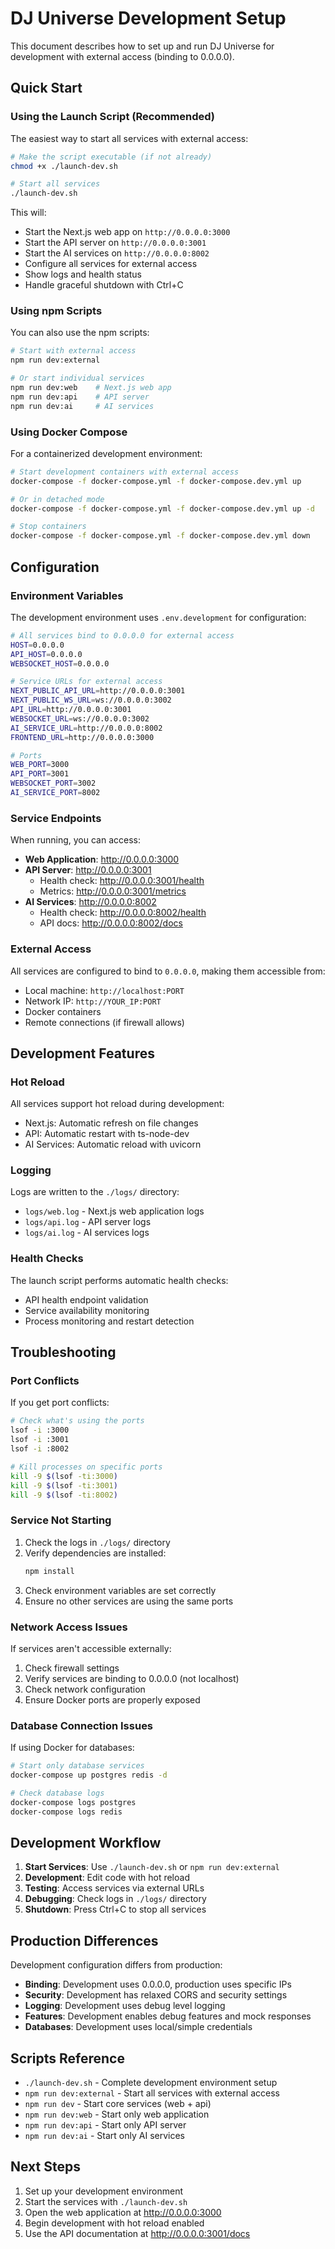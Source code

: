 # DJ Universe Development Setup

This document describes how to set up and run DJ Universe for development with external access (binding to 0.0.0.0).

## Quick Start

### Using the Launch Script (Recommended)

The easiest way to start all services with external access:

```bash
# Make the script executable (if not already)
chmod +x ./launch-dev.sh

# Start all services
./launch-dev.sh
```

This will:
- Start the Next.js web app on `http://0.0.0.0:3000`
- Start the API server on `http://0.0.0.0:3001`
- Start the AI services on `http://0.0.0.0:8002`
- Configure all services for external access
- Show logs and health status
- Handle graceful shutdown with Ctrl+C

### Using npm Scripts

You can also use the npm scripts:

```bash
# Start with external access
npm run dev:external

# Or start individual services
npm run dev:web    # Next.js web app
npm run dev:api    # API server
npm run dev:ai     # AI services
```

### Using Docker Compose

For a containerized development environment:

```bash
# Start development containers with external access
docker-compose -f docker-compose.yml -f docker-compose.dev.yml up

# Or in detached mode
docker-compose -f docker-compose.yml -f docker-compose.dev.yml up -d

# Stop containers
docker-compose -f docker-compose.yml -f docker-compose.dev.yml down
```

## Configuration

### Environment Variables

The development environment uses `.env.development` for configuration:

```bash
# All services bind to 0.0.0.0 for external access
HOST=0.0.0.0
API_HOST=0.0.0.0
WEBSOCKET_HOST=0.0.0.0

# Service URLs for external access
NEXT_PUBLIC_API_URL=http://0.0.0.0:3001
NEXT_PUBLIC_WS_URL=ws://0.0.0.0:3002
API_URL=http://0.0.0.0:3001
WEBSOCKET_URL=ws://0.0.0.0:3002
AI_SERVICE_URL=http://0.0.0.0:8002
FRONTEND_URL=http://0.0.0.0:3000

# Ports
WEB_PORT=3000
API_PORT=3001
WEBSOCKET_PORT=3002
AI_SERVICE_PORT=8002
```

### Service Endpoints

When running, you can access:

- **Web Application**: http://0.0.0.0:3000
- **API Server**: http://0.0.0.0:3001
  - Health check: http://0.0.0.0:3001/health
  - Metrics: http://0.0.0.0:3001/metrics
- **AI Services**: http://0.0.0.0:8002
  - Health check: http://0.0.0.0:8002/health
  - API docs: http://0.0.0.0:8002/docs

### External Access

All services are configured to bind to `0.0.0.0`, making them accessible from:
- Local machine: `http://localhost:PORT`
- Network IP: `http://YOUR_IP:PORT`
- Docker containers
- Remote connections (if firewall allows)

## Development Features

### Hot Reload

All services support hot reload during development:
- Next.js: Automatic refresh on file changes
- API: Automatic restart with ts-node-dev
- AI Services: Automatic reload with uvicorn

### Logging

Logs are written to the `./logs/` directory:
- `logs/web.log` - Next.js web application logs
- `logs/api.log` - API server logs
- `logs/ai.log` - AI services logs

### Health Checks

The launch script performs automatic health checks:
- API health endpoint validation
- Service availability monitoring
- Process monitoring and restart detection

## Troubleshooting

### Port Conflicts

If you get port conflicts:

```bash
# Check what's using the ports
lsof -i :3000
lsof -i :3001
lsof -i :8002

# Kill processes on specific ports
kill -9 $(lsof -ti:3000)
kill -9 $(lsof -ti:3001)
kill -9 $(lsof -ti:8002)
```

### Service Not Starting

1. Check the logs in `./logs/` directory
2. Verify dependencies are installed:
   ```bash
   npm install
   ```
3. Check environment variables are set correctly
4. Ensure no other services are using the same ports

### Network Access Issues

If services aren't accessible externally:

1. Check firewall settings
2. Verify services are binding to 0.0.0.0 (not localhost)
3. Check network configuration
4. Ensure Docker ports are properly exposed

### Database Connection Issues

If using Docker for databases:

```bash
# Start only database services
docker-compose up postgres redis -d

# Check database logs
docker-compose logs postgres
docker-compose logs redis
```

## Development Workflow

1. **Start Services**: Use `./launch-dev.sh` or `npm run dev:external`
2. **Development**: Edit code with hot reload
3. **Testing**: Access services via external URLs
4. **Debugging**: Check logs in `./logs/` directory
5. **Shutdown**: Press Ctrl+C to stop all services

## Production Differences

Development configuration differs from production:

- **Binding**: Development uses 0.0.0.0, production uses specific IPs
- **Security**: Development has relaxed CORS and security settings
- **Logging**: Development uses debug level logging
- **Features**: Development enables debug features and mock responses
- **Databases**: Development uses local/simple credentials

## Scripts Reference

- `./launch-dev.sh` - Complete development environment setup
- `npm run dev:external` - Start all services with external access
- `npm run dev` - Start core services (web + api)
- `npm run dev:web` - Start only web application
- `npm run dev:api` - Start only API server
- `npm run dev:ai` - Start only AI services

## Next Steps

1. Set up your development environment
2. Start the services with `./launch-dev.sh`
3. Open the web application at http://0.0.0.0:3000
4. Begin development with hot reload enabled
5. Use the API documentation at http://0.0.0.0:3001/docs